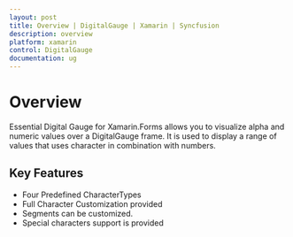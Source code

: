 ```yaml
---
layout: post
title: Overview | DigitalGauge | Xamarin | Syncfusion
description: overview	
platform: xamarin
control: DigitalGauge
documentation: ug
---
```


# Overview	

Essential Digital Gauge for Xamarin.Forms allows you to visualize alpha and numeric values over a DigitalGauge frame. It is used to display a range of values that uses character in combination with numbers.

## Key Features

* Four Predefined CharacterTypes
* Full Character Customization provided
* Segments can be customized.
* Special characters support is provided
